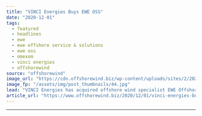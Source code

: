 ```yaml
---
title: "VINCI Energies Buys EWE OSS"
date: "2020-12-01"
tags: 
  - featured
  - headlines
  - ewe
  - ewe offshore service & solutions
  - ewe oss
  - omexom
  - vinci energies
  - offshorewind
source: "offshorewind"
image_url: "https://cdn.offshorewind.biz/wp-content/uploads/sites/2/2020/12/01103002/VINCI-Energies-Buys-EWE-OSS.jpg"
image_fp: "/assets/img/post_thumbnails/44.jpg"
lead: "VINCI Energies has acquired offshore wind specialist EWE Offshore Service &#38; Solutions GmbH from"
article_url: "https://www.offshorewind.biz/2020/12/01/vinci-energies-buys-ewe-oss/"
---
```


---
